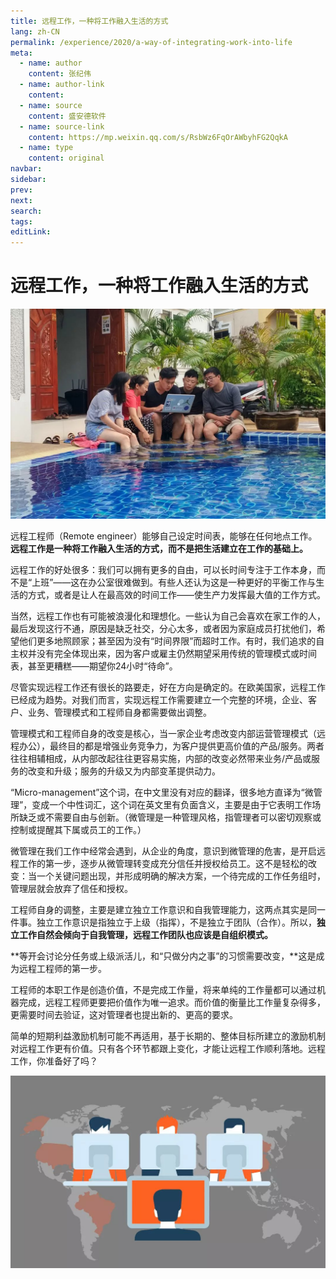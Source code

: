 ```yaml
---
title: 远程工作，一种将工作融入生活的方式
lang: zh-CN
permalink: /experience/2020/a-way-of-integrating-work-into-life
meta:
  - name: author
    content: 张纪伟
  - name: author-link
    content: 
  - name: source
    content: 盛安德软件
  - name: source-link
    content: https://mp.weixin.qq.com/s/RsbWz6FqOrAWbyhFG2QqkA
  - name: type
    content: original
navbar:
sidebar:
prev:
next:
search:
tags:
editLink:
---
```

# 远程工作，一种将工作融入生活的方式

<copyright :meta="$frontmatter.meta" />

![](./tc.01.04.008/1.jpg)

远程工程师（Remote engineer）能够自己设定时间表，能够在任何地点工作。**远程工作是一种将工作融入生活的方式，而不是把生活建立在工作的基础上。**

远程工作的好处很多：我们可以拥有更多的自由，可以长时间专注于工作本身，而不是“上班”——这在办公室很难做到。有些人还认为这是一种更好的平衡工作与生活的方式，或者是让人在最高效的时间工作——使生产力发挥最大值的工作方式。

当然，远程工作也有可能被浪漫化和理想化。一些认为自己会喜欢在家工作的人，最后发现这行不通，原因是缺乏社交，分心太多，或者因为家庭成员打扰他们，希望他们更多地照顾家；甚至因为没有“时间界限”而超时工作。有时，我们追求的自主权并没有完全体现出来，因为客户或雇主仍然期望采用传统的管理模式或时间表，甚至更糟糕——期望你24小时“待命”。

尽管实现远程工作还有很长的路要走，好在方向是确定的。在欧美国家，远程工作已经成为趋势。对我们而言，实现远程工作需要建立一个完整的环境，企业、客户、业务、管理模式和工程师自身都需要做出调整。

管理模式和工程师自身的改变是核心，当一家企业考虑改变内部运营管理模式（远程办公），最终目的都是增强业务竞争力，为客户提供更高价值的产品/服务。两者往往相辅相成，从内部改起往往更容易实施，内部的改变必然带来业务/产品或服务的改变和升级；服务的升级又为内部变革提供动力。

“Micro-management”这个词，在中文里没有对应的翻译，很多地方直译为“微管理”，变成一个中性词汇，这个词在英文里有负面含义，主要是由于它表明工作场所缺乏或不需要自由与创新。（微管理是一种管理风格，指管理者可以密切观察或控制或提醒其下属或员工的工作。）

微管理在我们工作中经常会遇到，从企业的角度，意识到微管理的危害，是开启远程工作的第一步，逐步从微管理转变成充分信任并授权给员工。这不是轻松的改变：当一个关键问题出现，并形成明确的解决方案，一个待完成的工作任务组时，管理层就会放弃了信任和授权。

工程师自身的调整，主要是建立独立工作意识和自我管理能力，这两点其实是同一件事。独立工作意识是指独立于上级（指挥），不是独立于团队（合作）。所以，**独立工作自然会倾向于自我管理，远程工作团队也应该是自组织模式。**

**等开会讨论分任务或上级派活儿，和“只做分内之事”的习惯需要改变，**这是成为远程工程师的第一步。

工程师的本职工作是创造价值，不是完成工作量，将来单纯的工作量都可以通过机器完成，远程工程师更要把价值作为唯一追求。而价值的衡量比工作量复杂得多，更需要时间去验证，这对管理者也提出新的、更高的要求。

简单的短期利益激励机制可能不再适用，基于长期的、整体目标所建立的激励机制对远程工作更有价值。只有各个环节都跟上变化，才能让远程工作顺利落地。远程工作，你准备好了吗？

![](./tc.01.04.008/2.jpg)